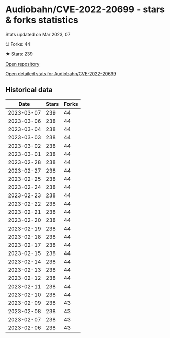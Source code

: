 # Audiobahn/CVE-2022-20699 - stars & forks statistics

Stats updated on Mar 2023, 07

☋ Forks: 44

★ Stars: 239

[Open repository](https://github.com/Audiobahn/CVE-2022-20699)

[Open detailed stats for Audiobahn/CVE-2022-20699](https://reviewgithub.com/rep/Audiobahn/CVE-2022-20699)

## Historical data
| Date | Stars | Forks |
|------|-------|-------|
| 2023-03-07 | 239 | 44 | 
| 2023-03-06 | 238 | 44 | 
| 2023-03-04 | 238 | 44 | 
| 2023-03-03 | 238 | 44 | 
| 2023-03-02 | 238 | 44 | 
| 2023-03-01 | 238 | 44 | 
| 2023-02-28 | 238 | 44 | 
| 2023-02-27 | 238 | 44 | 
| 2023-02-25 | 238 | 44 | 
| 2023-02-24 | 238 | 44 | 
| 2023-02-23 | 238 | 44 | 
| 2023-02-22 | 238 | 44 | 
| 2023-02-21 | 238 | 44 | 
| 2023-02-20 | 238 | 44 | 
| 2023-02-19 | 238 | 44 | 
| 2023-02-18 | 238 | 44 | 
| 2023-02-17 | 238 | 44 | 
| 2023-02-15 | 238 | 44 | 
| 2023-02-14 | 238 | 44 | 
| 2023-02-13 | 238 | 44 | 
| 2023-02-12 | 238 | 44 | 
| 2023-02-11 | 238 | 44 | 
| 2023-02-10 | 238 | 44 | 
| 2023-02-09 | 238 | 43 | 
| 2023-02-08 | 238 | 43 | 
| 2023-02-07 | 238 | 43 | 
| 2023-02-06 | 238 | 43 | 

